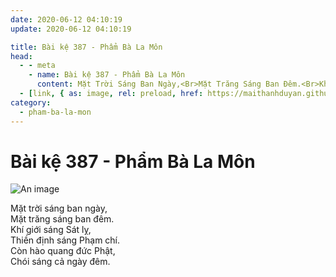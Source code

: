 ```yaml
---
date: 2020-06-12 04:10:19
update: 2020-06-12 04:10:19

title: Bài kệ 387 - Phẩm Bà La Môn
head:
  - - meta
    - name: Bài kệ 387 - Phẩm Bà La Môn
      content: Mặt Trời Sáng Ban Ngày,<Br>Mặt Trăng Sáng Ban Đêm.<Br>Khí Giới Sáng Sát Lỵ,<Br>Thiền Định Sáng Phạm Chí.<Br>Còn Hào Quang Đức Phật,<Br>Chói Sáng Cả Ngày Đêm.<Br>
  - [link, { as: image, rel: preload, href: https://maithanhduyan.github.io/kinh-phap-cu/img/pham-ba-la-mon/pham-ba-la-mon-387.jpg }]
category:
  - pham-ba-la-mon
---
```


# Bài kệ 387 - Phẩm Bà La Môn

![An image](/img/pham-ba-la-mon/pham-ba-la-mon-387.jpg)

Mặt trời sáng ban ngày,<br>Mặt trăng sáng ban đêm.<br>Khí giới sáng Sát lỵ,<br>Thiền định sáng Phạm chí.<br>Còn hào quang đức Phật,<br>Chói sáng cả ngày đêm.<br>
